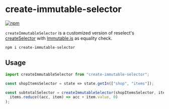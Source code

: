 # create-immutable-selector

[![npm](https://img.shields.io/npm/v/create-immutable-selector.svg)](https://www.npmjs.com/package/create-immutable-selector)

`createImmutableSelector` is a customized version of reselect's [createSelector](https://github.com/reactjs/reselect#createselectorinputselectors--inputselectors-resultfunc) with [Immutable.is](http://facebook.github.io/immutable-js/docs/#/is) as equality check.

```shell
npm i create-immutable-selector
```

## Usage

```js
import createImmutableSelector from "create-immutable-selector";

const shopItemsSelector = state => state.getIn(["shop", "items"]);

const subtotalSelector = createImmutableSelector(shopItemsSelector, items =>
  items.reduce((acc, item) => acc + item.value, 0)
);
```
